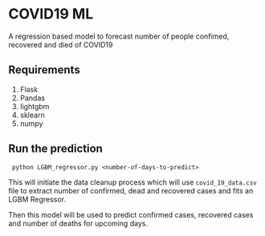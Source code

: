 # COVID19 ML
A regression based model to forecast number of people confimed, recovered and died of COVID19

## Requirements
1. Flask
2. Pandas
3. lightgbm
4. sklearn
5. numpy

## Run the prediction
``` python LGBM_regressor.py <number-of-days-to-predict>```

This will initiate the data cleanup process which will use ```covid_19_data.csv``` file to extract number of confirmed, dead and recovered cases and fits an LGBM Regressor.

Then this model will be used to predict confirmed cases, recovered cases and number of deaths for upcoming days.  

